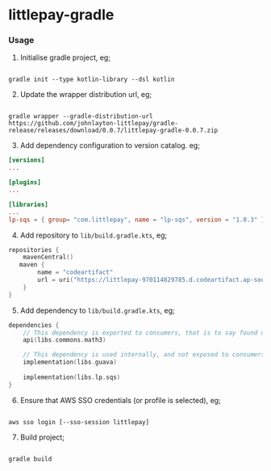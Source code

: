 # littlepay-gradle

### Usage

1. Initialise gradle project, eg;
```shell

gradle init --type kotlin-library --dsl kotlin
```
2. Update the wrapper distribution url, eg;
```shell

gradle wrapper --gradle-distribution-url https://github.com/johnlayton-littlepay/gradle-release/releases/download/0.0.7/littlepay-gradle-0.0.7.zip
```
3. Add dependency configuration to version catalog. eg;
```toml
[versions]
...

[plugins]
...

[libraries]
...
lp-sqs = { group= "com.littlepay", name = "lp-sqs", version = "1.0.3" }
```
4. Add repository to `lib/build.gradle.kts`, eg;
```kotlin
repositories {
    mavenCentral()
   maven {
        name = "codeartifact"
        url = uri("https://littlepay-970114829785.d.codeartifact.ap-southeast-2.amazonaws.com/maven/release")
    }
}
```
5. Add dependency to `lib/build.gradle.kts`, eg;
```kotlin
dependencies {
    // This dependency is exported to consumers, that is to say found on their compile classpath.
    api(libs.commons.math3)

    // This dependency is used internally, and not exposed to consumers on their own compile classpath.
    implementation(libs.guava)
    
    implementation(libs.lp.sqs)
}
```
6. Ensure that AWS SSO credentials (or profile is selected), eg;
```shell

aws sso login [--sso-session littlepay]
```
7. Build project;
```shell

gradle build
```

